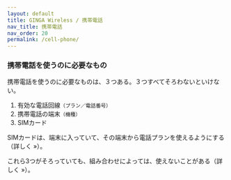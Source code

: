 ```yaml
---
layout: default
title: GINGA Wireless / 携帯電話
nav_title: 携帯電話
nav_order: 20
permalink: /cell-phone/
---
```

<main>
  <div class="container">
    <div class="row">
      <article class="col-sm-6 col-lg-3">
        <div class="panel panel-default">
          <div class="panel-heading">
            <h3 class="panel-title">携帯電話を使うのに必要なもの</h3>
          </div>
          <div class="panel-body">
            <p>携帯電話を使うのに必要なものは、３つある。３つすべてそろわないといけない。</p>
            <ol>
              <li>有効な電話回線<small>（プラン／電話番号）</small></li>
              <li>携帯電話の端末<small>（機種）</small></li>
              <li>SIMカード</li>
            </ol>
            <p>SIMカードは、端末に入っていて、その端末から電話プランを使えるようにする（詳しく &raquo;）。</p>
            <p>これら3つがそろっていても、組み合わせによっては、使えないことがある（詳しく &raquo;）。</p>
          </div>
        </div>
      </article>
    </div>
  </div>
</main>
